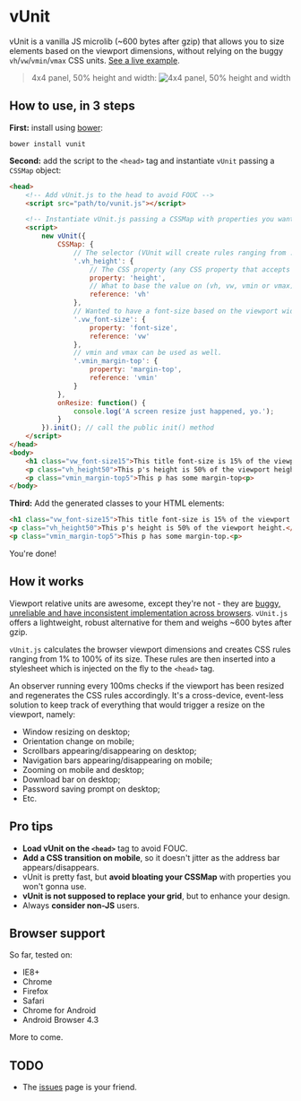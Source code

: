 vUnit
======
vUnit is a vanilla JS microlib (~600 bytes after gzip) that allows you to size elements based on the viewport dimensions, without relying on the buggy `vh`/`vw`/`vmin`/`vmax` CSS units. [See a live example](http://joaocunha.github.io/vunit/).

> 4x4 panel, 50% height and width:
![4x4 panel, 50% height and width](https://dl.dropboxusercontent.com/u/4533940/vunit/vunit-example.png "4x4 panel, 50% height and width")

## How to use, in 3 steps
**First:** install using [bower](http://bower.io):

`bower install vunit`

**Second:** add the script to the `<head>` tag and instantiate `vUnit` passing a `CSSMap` object:
```html
<head>
	<!-- Add vUnit.js to the head to avoid FOUC -->
	<script src="path/to/vunit.js"></script>

	<!-- Instantiate vUnit.js passing a CSSMap with properties you want to play with -->
	<script>
		new vUnit({
			CSSMap: {
				// The selector (VUnit will create rules ranging from .selector1 to .selector100)
				'.vh_height': {
					// The CSS property (any CSS property that accepts px as units)
					property: 'height',
					// What to base the value on (vh, vw, vmin or vmax)
					reference: 'vh'
				},
				// Wanted to have a font-size based on the viewport width? You got it.
				'.vw_font-size': {
					property: 'font-size',
					reference: 'vw'
				},
				// vmin and vmax can be used as well.
				'.vmin_margin-top': {
					property: 'margin-top',
					reference: 'vmin'
				}
			},
			onResize: function() {
				console.log('A screen resize just happened, yo.');
			}
		}).init(); // call the public init() method
	</script>
</head>
<body>
	<h1 class="vw_font-size15">This title font-size is 15% of the viewport width.</h1>
	<p class="vh_height50">This p's height is 50% of the viewport height.</p>
	<p class="vmin_margin-top5">This p has some margin-top<p>
</body>
```

**Third:** Add the generated classes to your HTML elements:
```html
<h1 class="vw_font-size15">This title font-size is 15% of the viewport width.</h1>
<p class="vh_height50">This p's height is 50% of the viewport height.</p>
<p class="vmin_margin-top5">This p has some margin-top.<p>
```

You're done!

## How it works
Viewport relative units are awesome, except they're not - they are [buggy, unreliable and have inconsistent implementation across browsers](http://caniuse.com/#feat=viewport-units). `vUnit.js` offers a lightweight, robust alternative for them and weighs ~600 bytes after gzip.

`vUnit.js` calculates the browser viewport dimensions and creates CSS rules ranging from 1% to 100% of its size. These rules are then inserted into a stylesheet which is injected on the fly to the `<head>` tag.

An observer running every 100ms checks if the viewport has been resized and regenerates the CSS rules accordingly. It's a cross-device, event-less solution to keep track of everything that would trigger a resize on the viewport, namely:

- Window resizing on desktop;
- Orientation change on mobile;
- Scrollbars appearing/disappearing on desktop;
- Navigation bars appearing/disappearing on mobile;
- Zooming on mobile and desktop;
- Download bar on desktop;
- Password saving prompt on desktop;
- Etc.

## Pro tips
- **Load vUnit on the `<head>`** tag to avoid FOUC.
- **Add a CSS transition on mobile**, so it doesn't jitter as the address bar appears/disappears.
- vUnit is pretty fast, but **avoid bloating your CSSMap** with properties you won't gonna use.
- **vUnit is not supposed to replace your grid**, but to enhance your design.
- Always **consider non-JS** users.

## Browser support
So far, tested on:
- IE8+
- Chrome
- Firefox
- Safari
- Chrome for Android
- Android Browser 4.3

More to come.

## TODO
- The [issues](https://github.com/joaocunha/vunit/issues) page is your friend.
